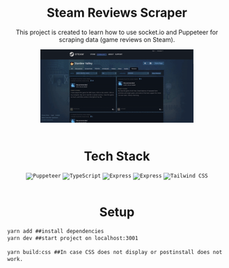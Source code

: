 <div align="center">
   <h1>
      Steam Reviews Scraper
   </h1>
   <p>
    This project is created to learn how to use socket.io and Puppeteer for scraping data (game reviews on Steam).
   </p>
   <img src="public/demo.gif" width="70%">
</div>
<br>

<div align="center">
   <h1>Tech Stack</h1>
</div>
<div align="center">
	<code><img width="80" src="https://github.com/marwin1991/profile-technology-icons/assets/136815194/ab742751-b55b-43d7-8f49-9a67e293f67c" alt="Puppeteer" title="Puppeteer"/></code>
   <code><img width="80" src="https://user-images.githubusercontent.com/25181517/183890598-19a0ac2d-e88a-4005-a8df-1ee36782fde1.png" alt="TypeScript" title="TypeScript"/></code>
	<code><img width="80" src="https://user-images.githubusercontent.com/25181517/183859966-a3462d8d-1bc7-4880-b353-e2cbed900ed6.png" alt="Express" title="Express"/></code>
   <code><img width="80" color="white" src="https://socket.io/images/logo.svg" alt="Express" title="Express"/></code>
	<code><img width="80" src="https://user-images.githubusercontent.com/25181517/202896760-337261ed-ee92-4979-84c4-d4b829c7355d.png" alt="Tailwind CSS" title="Tailwind CSS"/></code>
</div>
<br>

<div align="center">
   <h1>
      Setup
   </h>
</div>

```shell
yarn add ##install dependencies
yarn dev ##start project on localhost:3001

yarn build:css ##In case CSS does not display or postinstall does not work.
```
 


